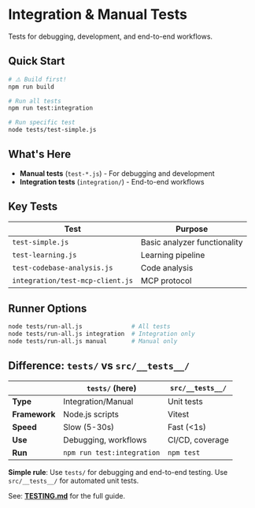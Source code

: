 # Integration & Manual Tests

Tests for debugging, development, and end-to-end workflows.

## Quick Start

```bash
# ⚠️ Build first!
npm run build

# Run all tests
npm run test:integration

# Run specific test
node tests/test-simple.js
```

## What's Here

- **Manual tests** (`test-*.js`) - For debugging and development
- **Integration tests** (`integration/`) - End-to-end workflows

## Key Tests

| Test                             | Purpose                      |
| -------------------------------- | ---------------------------- |
| `test-simple.js`                 | Basic analyzer functionality |
| `test-learning.js`               | Learning pipeline            |
| `test-codebase-analysis.js`      | Code analysis                |
| `integration/test-mcp-client.js` | MCP protocol                 |

## Runner Options

```bash
node tests/run-all.js              # All tests
node tests/run-all.js integration  # Integration only
node tests/run-all.js manual       # Manual only
```

## Difference: `tests/` vs `src/__tests__/`

|               | `tests/` (here)            | `src/__tests__/` |
| ------------- | -------------------------- | ---------------- |
| **Type**      | Integration/Manual         | Unit tests       |
| **Framework** | Node.js scripts            | Vitest           |
| **Speed**     | Slow (5-30s)               | Fast (<1s)       |
| **Use**       | Debugging, workflows       | CI/CD, coverage  |
| **Run**       | `npm run test:integration` | `npm test`       |

**Simple rule**: Use `tests/` for debugging and end-to-end testing. Use `src/__tests__/` for automated unit tests.

See: **[TESTING.md](../docs/TESTING.md)** for the full guide.
